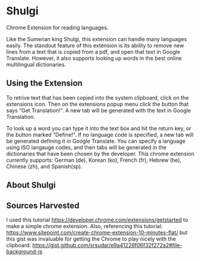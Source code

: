 # Shulgi
Chrome Extension for reading languages.

Like the Sumerian king Shulgi, this extension can handle many languages
easily. The standout feature of this extension is its ability to remove new
lines from a text that is copied from a pdf, and open that text in Google
Translate. However, it also supports looking up words in the best online
multilingual dictionaries. 

## Using the Extension 

To retrive text that has been copied into the system clipboard, click on the
extensions icon. Then on the extensions popup menu click the button that says
"Get Translation!". A new tab will be generated with the text in Google Translation. 

To look up a word you can type it into the text box and hit the return key, or
the button marked "Define!". If no language code is specified, a new tab will
be generated defining it in Google Translate. You can specify a language using
ISO langauge codes, and then tabs will be generated in the dictionaries that
have been chosen by the developer. This chrome extension currently supports:
German (de), Korean (ko), French (fr), Hebrew (he), Chinese (zh), and
Spanish(sp). 

## About Shulgi 

## Sources Harvested 

I used this tutorial
https://developer.chrome.com/extensions/getstarted to make a simple chrome
extension.  Also, referencing this tutorial:
https://www.sitepoint.com/create-chrome-extension-10-minutes-flat/
but this gist was invaluable for getting the Chrome to play nicely with the clipboard:
https://gist.github.com/srsudar/e9a41228f06f32f272a2#file-background-js 
